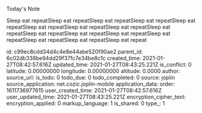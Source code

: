 Today's Note

Sleep eat repeatSleep eat repeatSleep eat repeatSleep eat repeatSleep eat repeatSleep eat repeatSleep eat repeatSleep eat repeatSleep eat repeatSleep eat repeatSleep eat repeatSleep eat repeatSleep eat repeatSleep eat repeatSleep eat repeatSleep eat repeat

id: c99ec8cdd34d4c4e8e44abe520f90ae2
parent_id: 6c02db338be94dd29f37fc7e34be8c1c
created_time: 2021-01-27T08:42:57.616Z
updated_time: 2021-01-27T08:43:25.221Z
is_conflict: 0
latitude: 0.00000000
longitude: 0.00000000
altitude: 0.0000
author: 
source_url: 
is_todo: 0
todo_due: 0
todo_completed: 0
source: joplin
source_application: net.cozic.joplin-mobile
application_data: 
order: 1611736977615
user_created_time: 2021-01-27T08:42:57.616Z
user_updated_time: 2021-01-27T08:43:25.221Z
encryption_cipher_text: 
encryption_applied: 0
markup_language: 1
is_shared: 0
type_: 1